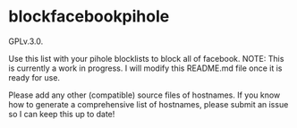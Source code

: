 # blockfacebookpihole

GPLv.3.0. 

Use this list with your pihole blocklists to block all of facebook. NOTE: This is currently a work in progress. I will modify this README.md file once it is ready for use.

Please add any other (compatible) source files of hostnames. If you know how to generate a comprehensive list of hostnames, please submit an issue so I can keep this up to date!
